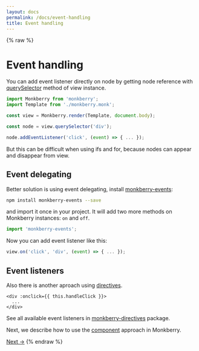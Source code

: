 ```yaml
---
layout: docs
permalink: /docs/event-handling
title: Event handling
---
```

{% raw %} 
# Event handling

You can add event listener directly on node by getting node reference with [querySelector](/docs/api#monkberryprototypequeryselectorquery) method of view instance. 

```js
import Monkberry from 'monkberry';
import Template from './monkberry.monk';

const view = Monkberry.render(Template, document.body);

const node = view.querySelector('div');

node.addEventListener('click', (event) => { ... });
```

But this can be difficult when using ifs and for, because nodes can appear and disappear from view.

## Event delegating

Better solution is using event delegating, install [monkberry-events](https://github.com/monkberry/events):

```bash
npm install monkberry-events --save
```

and import it once in your project. It will add two more methods on Monkberry instances: `on` and `off`.

```js
import 'monkberry-events';
```

Now you can add event listener like this:

```js
view.on('click', 'div', (event) => { ... });
```

## Event listeners

Also there is another aproach using [directives](/docs/directives).

```monk
<div :onclick={{ this.handleClick }}>
  ...
</div>
```

See all available event listeners in [monkberry-directives](https://github.com/monkberry/directives) package.


Next, we describe how to use the [component](/docs/components) approach in Monkberry.

[Next →](/docs/components)
{% endraw %} 
